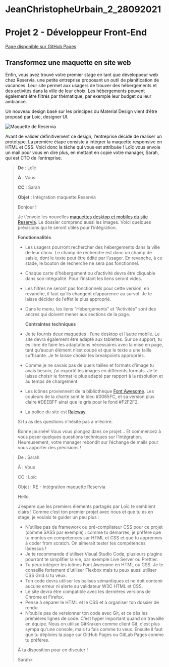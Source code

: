 # JeanChristopheUrbain_2_28092021

# Projet 2 - Développeur Front-End

[Page disponible sur GitHub Pages](https://jc-u.github.io/JeanChristopheUrbain_2_28092021/)

## Transformez une maquette en site web

Enfin, vous avez trouvé votre premier stage en tant que développeur web chez Reservia, une petite entreprise proposant un outil de planification de vacances. Leur site permet aux usagers de trouver des hébergements et des activités dans la ville de leur choix. Les hébergements peuvent également être filtrés par thématique, par exemple leur budget ou leur ambiance.

Un nouveau design basé sur les principes du Material Design vient d’être proposé par Loïc, designer UI.

![Maquette de Reservia](https://yanntouil.github.io/YannTouil_2_17092021/maquette.png)

Avant de valider définitivement ce design, l’entreprise décide de réaliser un prototype. La première étape consiste à intégrer la maquette responsive en HTML et CSS. Voici donc la tâche qui vous est attribuée ! Loïc vous envoie un mail pour vous en dire plus, en mettant en copie votre manager, Sarah, qui est CTO de l’entreprise.

> **De** : Loïc
> 
> **À** : Vous
> 
> **CC** : Sarah
> 
> **Objet** : Intégration maquette Reservia
> 
> Bonjour !
> 
> Je t’envoie les nouvelles [maquettes desktop et mobiles du site Reservia](https://s3-eu-west-1.amazonaws.com/course.oc-static.com/projects/Front-End+V2/P2+HTML+&+CSS/Projet+2+-+Reservia+FR.zip). Le dossier comprend aussi les images. Voici quelques précisions qui te seront utiles pour l’intégration.
> 
>   **Fonctionnalités**
> 
> + Les usagers pourront rechercher des hébergements dans la ville de leur choix. Le champ de recherche est donc un champ de saisie, dont le texte peut être édité par l’usager. En revanche, à ce stade, le bouton de recherche ne sera pas fonctionnel.
> + Chaque carte d’hébergement ou d’activité devra être cliquable dans son intégralité. Pour l’instant les liens seront vides.
> + Les filtres ne seront pas fonctionnels pour cette version, en revanche, il faut qu’ils changent d’apparence au survol. Je te laisse décider de l’effet le plus approprié.
> + Dans le menu, les liens “Hébergements” et “Activités” sont des ancres qui doivent mener aux sections de la page.
> 
>   **Contraintes techniques**
> + Je te fournis deux maquettes : l’une desktop et l’autre mobile. Le site devra également être adapté aux tablettes. Sur ce support, tu es libre de faire les adaptations nécessaires avec la mise en page, tant qu’aucun élément n’est coupé et que le texte a une taille suffisante. Je te laisse choisir les breakpoints appropriés.
> + Comme je ne savais pas de quels tailles et formats d’image tu avais besoin, j’ai exporté les images en différents formats. Je te laisse choisir le format le plus adapté par rapport à la résolution et au temps de chargement.
> + Les icônes proviennent de la bibliothèque [Font Awesome](https://fontawesome.com/). Les couleurs de la charte sont le bleu #0065FC, et sa version plus claire #DEEBFF ainsi que le gris pour le fond #F2F2F2.
> + La police du site est [Raleway](https://fonts.google.com/specimen/Raleway).
> 
> Si tu as des questions n’hésite pas à m’écrire.
> 
> Bonne journée!
Vous vous plongez dans ce projet… Et commencez à vous poser quelques questions techniques sur l’intégration. Heureusement, votre manager rebondit sur l’échange de mails pour vous apporter des précisions !

> De : Sarah
> 
> À : Vous
> 
> CC : Loïc
> 
> Objet : RE - Intégration maquette Reservia
> 
> Hello,
> 
> J’espère que les premiers éléments partagés par Loïc te semblent clairs ! Comme c’est ton premier projet avec nous et que tu es en stage, je voulais te guider un peu plus :
> 
> + N’utilise pas de framework ou pré-compilateur CSS pour ce projet (comme SASS par exemple) : comme tu démarres, je préfère que tu montes en compétences sur HTML et CSS et que tu apprennes à coder from scratch. On aimerait tester tes compétences làdessus !
> + Je te recommande d'utiliser Visual Studio Code, plusieurs plugins pourront te simplifier la vie, par exemple Live Server ou Prettier.
> + Tu peux intégrer les icônes Font Awesome en HTML ou CSS. Je te conseille fortement d’utiliser Flexbox mais tu peux aussi utiliser CSS Grid si tu veux.
> + Ton code devra utiliser les balises sémantiques et ne doit contenir aucune erreur ni alerte au validateur W3C HTML et CSS.
> + Le site devra être compatible avec les dernières versions de Chrome et Firefox.
> + Pense à séparer le HTML et le CSS et à organiser ton dossier de rendu.
> + N’oublie pas de versionner ton code avec Git, et ce dès les premières lignes de code. C’est hyper important quand on travaille en équipe. Nous on utilise GitKraken comme client Git, c'est plus sympa qu'une console, mais tu fais comme tu veux. Ensuite il faut que tu déploies la page sur GitHub Pages ou GitLab Pages comme tu préfères.
> 
> À ta disposition pour en discuter ! 
> 
> Sarah> 
